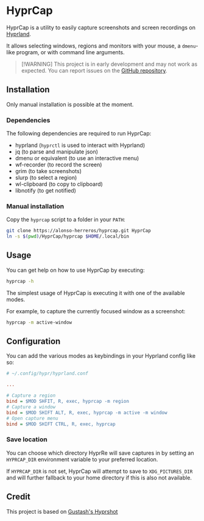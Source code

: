 # HyprCap

HyprCap is a utility to easily capture screenshots and screen recordings on
[Hyprland](https://hyprland.org/).

It allows selecting windows, regions and monitors with your mouse, a
`dmenu`-like program, or with command line arguments.

> [!WARNING] This project is in early development and may not work as expected.
> You can report issues on the [GitHub
> repository](https://alonso-herreros/hyprcap/issues).

## Installation

Only manual installation is possible at the moment.

### Dependencies

The following dependencies are required to run HyprCap:

- hyprland (`hyprctl` is used to interact with Hyprland)
- jq (to parse and manipulate json)
- dmenu or equivalent (to use an interactive menu)
- wf-recorder (to record the screen)
- grim (to take screenshots)
- slurp (to select a region)
- wl-clipboard (to copy to clipboard)
- libnotify (to get notified)

### Manual installation

Copy the `hyprcap` script to a folder in your `PATH`:

```bash
git clone https://alonso-herreros/hyprcap.git HyprCap
ln -s $(pwd)/HyprCap/hyprcap $HOME/.local/bin
```

## Usage

You can get help on how to use HyprCap by executing:

```bash
hyprcap -h
```

The simplest usage of HyprCap is executing it with one of the available modes.

For example, to capture the currently focused window as a screenshot:

```bash
hyprcap -m active-window
```

## Configuration

You can add the various modes as keybindings in your Hyprland config like so:

```ini
# ~/.config/hypr/hyprland.conf

...

# Capture a region
bind = $MOD SHFIT, R, exec, hyprcap -m region
# Capture a window
bind = $MOD SHIFT ALT, R, exec, hyprcap -m active -m window
# Open capture menu
bind = $MOD SHIFT CTRL, R, exec, hyprcap
```

### Save location

You can choose which directory HyprRe will save captures in by setting an
`HYPRCAP_DIR` environment variable to your preferred location.

If `HYPRCAP_DIR` is not set, HyprCap will attempt to save to `XDG_PICTURES_DIR`
and will further fallback to your home directory if this is also not available.

## Credit

This project is based on [Gustash's
Hyprshot](https://github.com/Gustash/Hyprshot)
